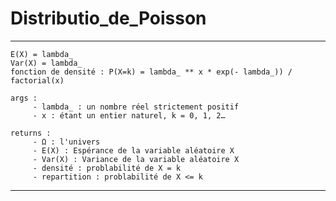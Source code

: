 # Distributio_de_Poisson

---
    E(X) = lambda_
    Var(X) = lambda_
    fonction de densité : P(X=k) = lambda_ ** x * exp(- lambda_)) / factorial(x)

    args :
         - lambda_ : un nombre réel strictement positif
         - x : étant un entier naturel, k = 0, 1, 2…
         
    returns :
         - Ω : l'univers
         - E(X) : Espérance de la variable aléatoire X
         - Var(X) : Variance de la variable aléatoire X
         - densité : problabilité de X = k
         - repartition : problabilité de X <= k
---
